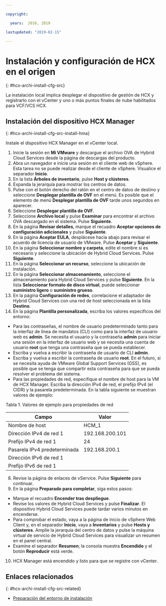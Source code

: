 ```yaml
---

copyright:

  years:  2016, 2019

lastupdated: "2019-02-15"

---
```

# Instalación y configuración de HCX en el origen
{: #hcx-archi-install-cfg-src}

La instalación local implica desplegar el dispositivo de gestión de HCX y registrarlo con el vCenter y uno o más puntos finales de nube habilitados para VCF/VCS HCX.

## Instalación del dispositivo HCX Manager
{: #hcx-archi-install-cfg-src-install-hma}

Instale el dispositivo HCX Manager en el vCenter local.

1. Inicie la sesión en **Mi VMware** y descargue el archivo OVA de Hybrid Cloud Services desde la página de descargas del producto.
2. Abra un navegador e inicie una sesión en el cliente web de vSphere. Esta tarea no se puede realizar desde el cliente de vSphere. Visualice el separador **Inicio**.
3. En la lista **Árboles de inventario**, pulse **Host y clústeres**.
4. Expanda la jerarquía para mostrar los centros de datos.
5. Pulse con el botón derecho del ratón en el centro de datos de destino y seleccione **Desplegar plantilla de OVF** en el menú. Es posible que el elemento de menú **Desplegar plantilla de OVF** tarde unos segundos en aparecer.
6. Seleccione **Desplegar plantilla de OVF**.
  1. Seleccione **Archivo local** y pulse **Examinar** para encontrar el archivo OVA descargado en el sistema. Pulse **Siguiente**.
  2. En la página **Revisar detalles**, marque el recuadro **Aceptar opciones de configuración adicionales** y pulse **Siguiente**.
  3. En la página **Aceptar EULA**, desplácese hacia abajo para revisar el acuerdo de licencia de usuario de VMware. Pulse **Aceptar** y **Siguiente**.
  4. En la página **Seleccionar nombre y carpeta**, edite el nombre si es necesario y seleccione la ubicación de Hybrid Cloud Services. Pulse **Siguiente**.
  5. En la página **Seleccionar un recurso**, seleccione la ubicación de instalación.
  6. En la página **Seleccionar almacenamiento**, seleccione el almacenamiento para Hybrid Cloud Services y pulse **Siguiente**. En la lista **Seleccionar formato de disco virtual**, puede seleccionar **suministro ligero** o **suministro grueso**.
  7. En la página **Configuración de redes**, correlacione el adaptador de Hybrid Cloud Services con una red de host seleccionada en la lista **Destino**.
7. En la página **Plantilla personalizada**, escriba los valores específicos del entorno:
  * Para las contraseñas, el nombre de usuario predeterminado tanto para la interfaz de línea de mandatos (CLI) como para la interfaz de usuario web es **admin**. Se necesita el usuario y la contraseña **admin** para iniciar una sesión en la interfaz de usuario web y se necesita una cuenta de usuario **root** que tenga una contraseña que se pueda establecer.
  * Escriba y vuelva a escribir la contraseña de usuario de CLI **admin**.
  * Escriba y vuelva a escribir la contraseña de usuario **root**. En el futuro, si se necesita ayuda de VMware Global Support Services (GSS), es posible que se tenga que compartir esta contraseña para que se pueda resolver el problema del sistema.
  * Para las propiedades de red, especifique el nombre de host para la VM de HCX Manager. Escriba la dirección IPv4 de red, el prefijo IPv4 (el CIDR) y la pasarela predeterminada. En la tabla siguiente se muestran valores de ejemplo:

Tabla 1. Valores de ejemplo para propiedades de red

| Campo                    | Valor           |
|--------------------------|-----------------|
| Nombre de host                 | HCM_1           |
| Dirección IPv4 de red 1   | 192.168.200.101 |
| Prefijo IPv4 de red 1    | 24              |
| Pasarela IPv4 predeterminada     | 192.168.200.1   |
| Dirección IPv6 de red 1   |                 |
| Prefijo IPv6 de red 1    |                 |

8. Revise la página de enlaces de vService. Pulse **Siguiente** para
continuar.
9. En la página **Preparado para completar**, siga estos pasos:
  * Marque el recuadro **Encender tras despliegue**.
  * Revise los valores de Hybrid Cloud Services y pulse **Finalizar**. El dispositivo Hybrid Cloud Services puede tardar varios minutos en encenderse.
  * Para comprobar el estado, vaya a la página de inicio de vSphere Web Client y, en el separador **Inicio**, vaya a **Inventarios** y pulse **Hosts y clústeres**. Amplíe la jerarquía del centro de datos y pulse la máquina virtual de servicio de Hybrid Cloud Services para visualizar un resumen en el panel central.
  * Examine el separador **Resumen**; la consola muestra **Encendido** y el botón **Reproducir** está verde.
10. HCX Manager está encendido y listo para que se registre con vCenter.

## Enlaces relacionados
{: #hcx-archi-install-cfg-src-related}

* [Preparación del entorno de instalación](/docs/services/vmwaresolutions/archiref/hcx-archi?topic=vmware-solutions-hcx-archi-prep-install)
